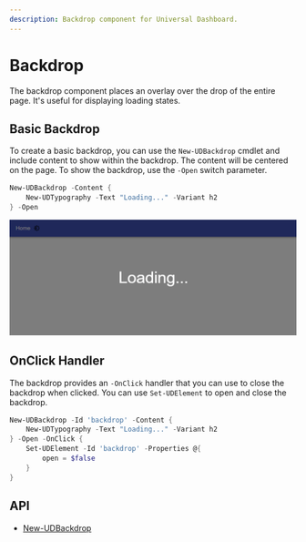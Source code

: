 ```yaml
---
description: Backdrop component for Universal Dashboard.
---
```


# Backdrop

The backdrop component places an overlay over the drop of the entire page. It's useful for displaying loading states.

## Basic Backdrop

To create a basic backdrop, you can use the `New-UDBackdrop` cmdlet and include content to show within the backdrop. The content will be centered on the page. To show the backdrop, use the `-Open` switch parameter.

```powershell
New-UDBackdrop -Content {
    New-UDTypography -Text "Loading..." -Variant h2
} -Open
```

![Backdrop component](<../../../../.gitbook/assets/image (214).png>)

## OnClick Handler

The backdrop provides an `-OnClick` handler that you can use to close the backdrop when clicked. You can use `Set-UDElement` to open and close the backdrop.

```powershell
New-UDBackdrop -Id 'backdrop' -Content {
    New-UDTypography -Text "Loading..." -Variant h2
} -Open -OnClick {
    Set-UDElement -Id 'backdrop' -Properties @{
        open = $false
    }
}
```

## API&#x20;

* [New-UDBackdrop](https://github.com/ironmansoftware/universal-docs/blob/master/cmdlets/New-UDBackdrop.txt)
